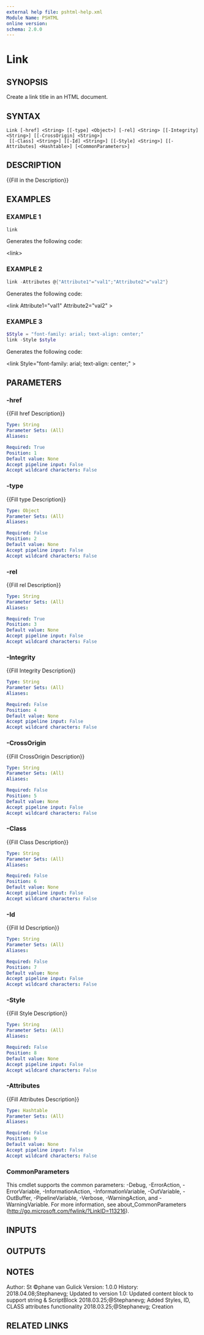 ```yaml
---
external help file: pshtml-help.xml
Module Name: PSHTML
online version:
schema: 2.0.0
---
```


# Link

## SYNOPSIS
Create a link title in an HTML document.

## SYNTAX

```
Link [-href] <String> [[-type] <Object>] [-rel] <String> [[-Integrity] <String>] [[-CrossOrigin] <String>]
 [[-Class] <String>] [[-Id] <String>] [[-Style] <String>] [[-Attributes] <Hashtable>] [<CommonParameters>]
```

## DESCRIPTION
{{Fill in the Description}}

## EXAMPLES

### EXAMPLE 1

``` powershell
link
```

Generates the following code:

\<link\>

### EXAMPLE 2

``` powershell
link -Attributes @{"Attribute1"="val1";"Attribute2"="val2"}
```

Generates the following code:

\<link Attribute1="val1" Attribute2="val2"  \>

### EXAMPLE 3

``` powershell
$Style = "font-family: arial; text-align: center;"
link -Style $style
```

Generates the following code:

\<link Style="font-family: arial; text-align: center;"  \>

## PARAMETERS

### -href
{{Fill href Description}}

```yaml
Type: String
Parameter Sets: (All)
Aliases:

Required: True
Position: 1
Default value: None
Accept pipeline input: False
Accept wildcard characters: False
```

### -type
{{Fill type Description}}

```yaml
Type: Object
Parameter Sets: (All)
Aliases:

Required: False
Position: 2
Default value: None
Accept pipeline input: False
Accept wildcard characters: False
```

### -rel
{{Fill rel Description}}

```yaml
Type: String
Parameter Sets: (All)
Aliases:

Required: True
Position: 3
Default value: None
Accept pipeline input: False
Accept wildcard characters: False
```

### -Integrity
{{Fill Integrity Description}}

```yaml
Type: String
Parameter Sets: (All)
Aliases:

Required: False
Position: 4
Default value: None
Accept pipeline input: False
Accept wildcard characters: False
```

### -CrossOrigin
{{Fill CrossOrigin Description}}

```yaml
Type: String
Parameter Sets: (All)
Aliases:

Required: False
Position: 5
Default value: None
Accept pipeline input: False
Accept wildcard characters: False
```

### -Class
{{Fill Class Description}}

```yaml
Type: String
Parameter Sets: (All)
Aliases:

Required: False
Position: 6
Default value: None
Accept pipeline input: False
Accept wildcard characters: False
```

### -Id
{{Fill Id Description}}

```yaml
Type: String
Parameter Sets: (All)
Aliases:

Required: False
Position: 7
Default value: None
Accept pipeline input: False
Accept wildcard characters: False
```

### -Style
{{Fill Style Description}}

```yaml
Type: String
Parameter Sets: (All)
Aliases:

Required: False
Position: 8
Default value: None
Accept pipeline input: False
Accept wildcard characters: False
```

### -Attributes
{{Fill Attributes Description}}

```yaml
Type: Hashtable
Parameter Sets: (All)
Aliases:

Required: False
Position: 9
Default value: None
Accept pipeline input: False
Accept wildcard characters: False
```

### CommonParameters
This cmdlet supports the common parameters: -Debug, -ErrorAction, -ErrorVariable, -InformationAction, -InformationVariable, -OutVariable, -OutBuffer, -PipelineVariable, -Verbose, -WarningAction, and -WarningVariable.
For more information, see about_CommonParameters (http://go.microsoft.com/fwlink/?LinkID=113216).

## INPUTS

## OUTPUTS

## NOTES
Author: St ©phane van Gulick
Version: 1.0.0
History:
    2018.04.08;Stephanevg; Updated to version 1.0: Updated content block to support string & ScriptBlock
    2018.03.25;@Stephanevg; Added Styles, ID, CLASS attributes functionality
    2018.03.25;@Stephanevg; Creation

## RELATED LINKS
